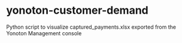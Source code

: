 # yonoton-customer-demand
Python script to visualize captured_payments.xlsx exported from the Yonoton Management console
